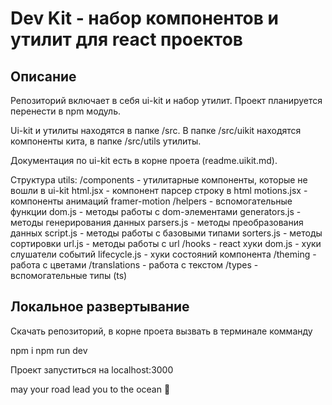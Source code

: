 # Dev Kit - набор компонентов и утилит для react проектов

## Описание

Репозиторий включает в себя ui-kit и набор утилит. Проект планируется перенести в npm модуль.

Ui-kit и утилиты находятся в папке /src. В папке /src/uikit находятся компоненты кита, в папке /src/utils утилиты.

Документация по ui-kit есть в корне проета (readme.uikit.md).

Структура utils:
/components - утилитарные компоненты, которые не вошли в ui-kit
  html.jsx - компонент парсер строку в html
  motions.jsx - компоненты анимаций framer-motion
/helpers - вспомогательные функции
  dom.js - методы работы с dom-элементами
  generators.js - методы генерирования данных
  parsers.js - методы преобразования данных
  script.js - методы работы с базовыми типами
  sorters.js - методы сортировки
  url.js - методы работы с url
/hooks - react хуки
  dom.js - хуки слушатели событий
  lifecycle.js - хуки состояний компонента
/theming - работа с цветами
/translations - работа с текстом
/types - вспомогательные типы (ts)

## Локальное развертывание

Скачать репозиторий, в корне проета вызвать в терминале комманду

npm i
npm run dev

Проект запуститься на localhost:3000

may your road lead you to the ocean 🐢
